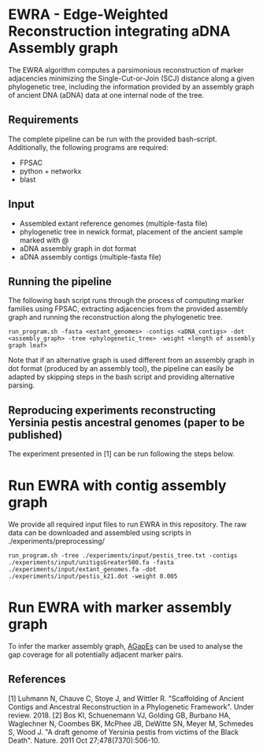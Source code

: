 # EWRA - Edge-Weighted Reconstruction integrating aDNA Assembly graph

The EWRA algorithm computes a parsimonious reconstruction of marker adjacencies minimizing the Single-Cut-or-Join (SCJ) distance along a given phylogenetic tree, including the information provided by an assembly graph of ancient DNA (aDNA) data at one internal node of the tree.

## Requirements

The complete pipeline can be run with the provided bash-script. Additionally, the following programs are required:

* FPSAC
* python + networkx
* blast

## Input

* Assembled extant reference genomes (multiple-fasta file)
* phylogenetic tree in newick format, placement of the ancient sample marked with @
* aDNA assembly graph in dot format
* aDNA assembly contigs (multiple-fasta file)


## Running the pipeline
The following bash script runs through the process of computing marker families using FPSAC, extracting adjacencies from the provided assembly graph and running the reconstruction along the phylogenetic tree.

```
run_program.sh -fasta <extant_genomes> -contigs <aDNA_contigs> -dot <assembly_graph> -tree <phylogenetic_tree> -weight <length of assembly graph leaf>
```

Note that if an alternative graph is used different from an assembly graph in dot format (produced by an assembly tool), the pipeline can easily be adapted by skipping steps in the bash script and providing alternative parsing.


## Reproducing experiments reconstructing Yersinia pestis ancestral genomes (paper to be published)

The experiment presented in [1] can be run following the steps below. 

# Run EWRA with contig assembly graph

We provide all required input files to run EWRA in this repository. The raw data can be downloaded and assembled using scripts in ./experiments/preprocessing/

```
run_program.sh -tree ./experiments/input/pestis_tree.txt -contigs ./experiments/input/unitigsGreater500.fa -fasta ./experiments/input/extant_genomes.fa -dot ./experiments/input/pestis_k21.dot -weight 0.005
```

# Run EWRA with marker assembly graph

To infer the marker assembly graph, [AGapEs](https://github.com/nluhmann/AGapEs) can be used to analyse the gap coverage for all potentially adjacent marker pairs.  


## References
[1] Luhmann N, Chauve C, Stoye J, and Wittler R. "Scaffolding of Ancient Contigs and Ancestral Reconstruction in a Phylogenetic Framework". Under review. 2018.
[2] Bos KI, Schuenemann VJ, Golding GB, Burbano HA, Waglechner N, Coombes BK, McPhee JB, DeWitte SN, Meyer M, Schmedes S, Wood J. "A draft genome of Yersinia pestis from victims of the Black Death". Nature. 2011 Oct 27;478(7370):506-10.



